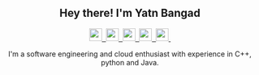 <h2 align="center"> Hey there! I'm Yatn Bangad </h2>
<p align="center">
    <a href="mailto:byatin2005&gmail.com">
        <img src="https://upload.wikimedia.org/wikipedia/commons/7/7e/Gmail_icon_%282020%29.svg" height=25/>&nbsp;
    </a>
    <a href="https://linkedin.com/in/yatn-bangad">
        <img src="https://upload.wikimedia.org/wikipedia/commons/thumb/c/ca/LinkedIn_logo_initials.png/768px-LinkedIn_logo_initials.png" height=25/>&nbsp;
    </a>
    <a href="https://codeforces.com/profile/WhyBangad">
        <img src="https://upload.wikimedia.org/wikipedia/commons/thumb/b/b1/Codeforces_logo.svg/2560px-Codeforces_logo.svg.png" height=25/>&nbsp;
    </a>
    <a href="https://codechef.com/users/whybangad">
        <img src="https://upload.wikimedia.org/wikipedia/en/thumb/7/7b/Codechef%28new%29_logo.svg/1200px-Codechef%28new%29_logo.svg.png" height=25/>&nbsp;
    </a>
    <a href="https://www.kaggle.com/yatnbangad">
        <img src="https://upload.wikimedia.org/wikipedia/commons/7/7c/Kaggle_logo.png" height=25/>&nbsp;
    </a>
</p>
<p align="center"> I'm a software engineering and cloud enthusiast with experience in C++, python and Java. </p>

